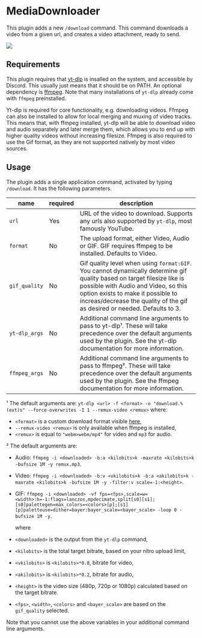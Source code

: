 # MediaDownloader

This plugin adds a new `/download` command. This command downloads a video from a given url, and creates a video attachment, ready to send.

![](https://github.com/Vendicated/Vencord/assets/18369995/4b396740-f128-41f9-9392-90ff7bc2a104)

## Requirements

This plugin requires that [yt-dlp](https://github.com/yt-dlp/yt-dlp) is insalled on the system, and accessible by Discord. This usually just means that it should be on PATH.
An optional dependency is [ffmpeg](https://ffmpeg.org/). Note that many installations of `yt-dlp` already come with `ffmpeg` preinstalled.

Yt-dlp is required for core functionality, e.g. downloading videos. Ffmpeg can also be installed to allow for local merging and muxing of video tracks. This means that, with ffmpeg installed, yt-dlp will be able to download video and audio separately and later merge them, which allows you to end up with higher quality videos without increasing filesize.
Ffmpeg is also required to use the Gif format, as they are not supported natively by most video sources.

## Usage

The plugin adds a single application command, activated by typing `/download`. It has the following parameters.

| name          | required | description                                                                                                                                                                                                                                                                       |
| ------------- | -------- | --------------------------------------------------------------------------------------------------------------------------------------------------------------------------------------------------------------------------------------------------------------------------------- |
| `url`         | Yes      | URL of the video to download. Supports any urls also supported by `yt-dlp`, most famously YouTube.                                                                                                                                                                                |
| `format`      | No       | The upload format, either Video, Audio or GIF. GIF requires ffmpeg to be installed. Defaults to Video.                                                                                                                                                                            |
| `gif_quality` | No       | Gif quality level when using `format:GIF`. You cannot dynamically determine gif quality based on target filesize like is possible with Audio and Video, so this option exists to make it possible to increas/decrease the quality of the gif as desired or needed. Defaults to 3. |
| `yt-dlp_args` | No       | Additional command line arguments to pass to yt-dlp¹. These will take precedence over the default arguments used by the plugin. See the yt-dlp documentation for more information.                                                                                                |
| `ffmpeg_args` | No       | Additional command line arguments to pass to ffmpeg². These will take precedence over the default arguments used by the plugin. See the ffmpeg documentation for more information.                                                                                                |

¹ The default arguments are: `yt-dlp <url> -f <format> -o "download.%(ext)s" --force-overwrites -I 1 --remux-video <remux>` where:

-   `<format>` is a custom download format visible [here](./native.ts##L117-L147),
-   `--remux-video <remux>` is only available when ffmpeg is installed,
-   `<remux>` is equal to `"webm>webm/mp4"` for video and `mp3` for audio.

² The default arguments are:

-   Audio: `ffmpeg -i <downloaded> -b:a <kilobits>k -maxrate <kilobits>k -bufsize 1M -y remux.mp3`.
-   Video: `ffmpeg -i <downloaded> -b:v <vkilobits>k -b:a <akilobits>k -maxrate <kilobits>k -bufsize 1M -y -filter:v scale=-1:<height>`.
-   GIF: `ffmpeg -i <downloaded> -vf fps=<fps>,scale=w=<width>:h=-1:flags=lanczos,mpdecimate,split[s0][s1];[s0]palettegen=max_colors=<colors>[p];[s1][p]paletteuse=dither=bayer:bayer_scale=<bayer_scale> -loop 0 -bufsize 1M -y`.

    where

-   `<downloaded>` is the output from the `yt-dlp` command,
-   `<kilobits>` is the total target bitrate, based on your nitro upload limit,
-   `<vkilobits>` is `<kilobits>*0.8`, bitrate for video,
-   `<akilobits>` is `<kilobits>*0.2`, bitrate for audio,
-   `<height>` is the video size (480p, 720p or 1080p) calculated based on the target bitrate.
-   `<fps>`, `<width>`, `<colors>` and `<bayer_scale>` are based on the `gif_quality` selected.

Note that you cannot use the above variables in your additional command line arguments.
